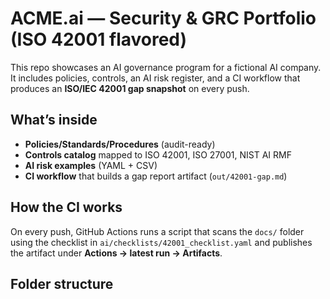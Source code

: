 # ACME.ai — Security & GRC Portfolio (ISO 42001 flavored)

This repo showcases an AI governance program for a fictional AI company.  
It includes policies, controls, an AI risk register, and a CI workflow that produces an **ISO/IEC 42001 gap snapshot** on every push.

## What’s inside
- **Policies/Standards/Procedures** (audit-ready)
- **Controls catalog** mapped to ISO 42001, ISO 27001, NIST AI RMF
- **AI risk examples** (YAML + CSV)
- **CI workflow** that builds a gap report artifact (`out/42001-gap.md`)

## How the CI works
On every push, GitHub Actions runs a script that scans the `docs/` folder using the checklist in `ai/checklists/42001_checklist.yaml` and publishes the artifact under **Actions → latest run → Artifacts**.

## Folder structure
